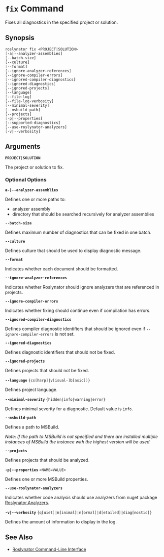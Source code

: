 
# `fix` Command

Fixes all diagnostics in the specified project or solution.

## Synopsis

```
roslynator fix <PROJECT|SOLUTION>
[-a|--analyzer-assemblies]
[--batch-size]
[--culture]
[--format]
[--ignore-analyzer-references]
[--ignore-compiler-errors]
[--ignored-compiler-diagnostics]
[--ignored-diagnostics]
[--ignored-projects]
[--language]
[--file-log]
[--file-log-verbosity]
[--minimal-severity]
[--msbuild-path]
[--projects]
[-p|--properties]
[--supported-diagnostics]
[--use-roslynator-analyzers]
[-v|--verbosity]
```

## Arguments

**`PROJECT|SOLUTION`**

The project or solution to fix.

### Optional Options

**`a-|--analyzer-assemblies`**

Defines one or more paths to:

* analyzer assembly
* directory that should be searched recursively for analyzer assemblies

**`--batch-size`**

Defines maximum number of diagnostics that can be fixed in one batch.

**`--culture`**

Defines culture that should be used to display diagnostic message.

**`--format`**

Indicates whether each document should be formatted.

**`--ignore-analyzer-references`**

Indicates whether Roslynator should ignore analyzers that are referenced in projects.

**`--ignore-compiler-errors`**

Indicates whether fixing should continue even if compilation has errors.

**`--ignored-compiler-diagnostics`**

Defines compiler diagnostic identifiers that should be ignored even if `--ignore-compiler-errors` is not set.

**`--ignored-diagnostics`**

Defines diagnostic identifiers that should not be fixed.

**`--ignored-projects`**

Defines projects that should not be fixed.

**`--language`** `{cs[harp]|v[isual-]b[asic])}`

Defines project language.

**`--minimal-severity`** `{hidden|info|warning|error}`

Defines minimal severity for a diagnostic. Default value is `info`.

**`--msbuild-path`**

Defines a path to MSBuild.

*Note: If the path to MSBuild is not specified and there are installed multiple instances of MSBuild the instance with the highest version will be used.*

**`--projects`**

Defines projects that should be analyzed.

**`-p|--properties`** `<NAME=VALUE>`

Defines one or more MSBuild properties.

**`--use-roslynator-analyzers`**

Indicates whether code analysis should use analyzers from nuget package [Roslynator.Analyzers](https://nuget.org/packages/Roslynator.Analyzers).

**`-v|--verbosity`** `{q[uiet]|m[inimal]|n[ormal]|d[etailed]|diag[nostic]}`

Defines the amount of information to display in the log.

## See Also

* [Roslynator Command-Line Interface](README.md)

